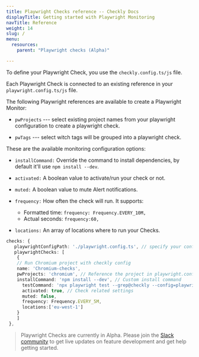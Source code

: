 ```yaml
---
title: Playwright Checks reference -- Checkly Docs
displayTitle: Getting started with Playwright Monitoring
navTitle: Reference
weight: 14
slug: /
menu:
  resources:
    parent: "Playwright checks (Alpha)"

---
```


To define your Playwright Check, you use the `checkly.config.ts/js` file.

Each Playwright Check is connected to an existing reference in your `playwright.config.ts/js` file.

The following Playwright references are available to create a Playwright Monitor:

* `pwProjects` --- select existing project names from your playwright configuration to create a playwright check.

* `pwTags` --- select witch tags will be grouped into a playwright check.

These are the available monitoring configuration options:

* `installCommand:` Override the command to install dependencies, by default it'll use `npm install --dev`.

* `activated:` A boolean value to activate/run your check or not.

* `muted:` A boolean value to mute Alert notifications.

* `frequency:` How often the check will run. It supports:
  * Formatted time: `frequency: Frequency.EVERY_10M,`
  * Actual seconds: `frequency:60,`

* `locations:` An array of locations where to run your Checks.

```typescript {title="checkly.config.ts"}
checks: {
   playwrightConfigPath: './playwright.config.ts', // specify your config file
   playwrightChecks: [
    {
	// Run Chromium project with checkly config
	name: 'Chromium-checks',
	pwProjects: 'chromium', // Reference the project in playwright.config.js. Throw an error when it is not there
	installCommand: 'npm install --dev', // Custom install command
	  testCommand: 'npx playwright test --grep@checkly --config=playwright.foo.config.ts', // Override the default test command
	  activated: true, // Check related settings
	  muted: false,
	  frequency: Frequency.EVERY_5M,
	  locations:['eu-west-1']
	}
    ]
 },
```

> Playwright Checks are currently in Alpha. Please join the [Slack community](https://checklycommunity.slack.com/join/shared_invite/zt-2qc51mpyr-5idwVD4R4izkf5FC4CFk1A#/shared-invite/email) to get live updates on feature development and get help getting started.